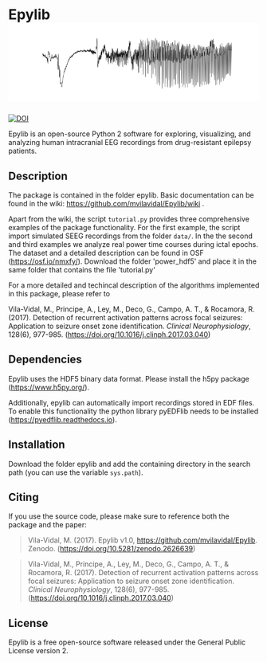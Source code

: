 # Epylib  &nbsp; &nbsp; [![TCplot](https://raw.githubusercontent.com/mvilavidal/Epylib/master/images/signal.png)](https://github.com/mvilavidal/Epylib/wiki/TCplot)

[![DOI](https://zenodo.org/badge/179277414.svg)](https://zenodo.org/badge/latestdoi/179277414)

Epylib is an open-source Python 2 software for exploring, visualizing, and analyzing human intracranial EEG recordings from drug-resistant epilepsy patients.

## Description

The package is contained in the folder epylib. Basic documentation can be found in the wiki: https://github.com/mvilavidal/Epylib/wiki
.

Apart from the wiki, the script `tutorial.py` provides three comprehensive examples of the package functionality. For the first example, the script import simulated SEEG recordings from the folder `data/`. In the the second and third examples we analyze real power time courses during ictal epochs. The dataset and a detailed description can be found in OSF (https://osf.io/nmxfy/). Download the folder 'power_hdf5' and place it in the same folder that contains the file 'tutorial.py'

For a more detailed and techincal description of the algorithms implemented in this package, please refer to

Vila-Vidal, M., Principe, A., Ley, M., Deco, G., Campo, A. T., & Rocamora, R. (2017). Detection of recurrent activation patterns across focal seizures: Application to seizure onset zone identification. *Clinical Neurophysiology*, 128(6), 977-985. (https://doi.org/10.1016/j.clinph.2017.03.040)


## Dependencies

Epylib uses the HDF5 binary data format. Please install the h5py package (https://www.h5py.org/).

Additionally, epylib can automatically import recordings stored in EDF files. To enable this functionality the python library pyEDFlib needs to be installed (https://pyedflib.readthedocs.io).

## Installation

Download the folder epylib and add the containing directory in the search path (you can use the variable `sys.path`).


## Citing

If you use the source code, please make sure to reference both the package and the paper:

> Vila-Vidal, M. (2017). Epylib v1.0, https://github.com/mvilavidal/Epylib. Zenodo. (https://doi.org/10.5281/zenodo.2626639)

> Vila-Vidal, M., Principe, A., Ley, M., Deco, G., Campo, A. T., & Rocamora, R. (2017). Detection of recurrent activation patterns across focal seizures: Application to seizure onset zone identification. *Clinical Neurophysiology*, 128(6), 977-985. (https://doi.org/10.1016/j.clinph.2017.03.040)


## License

Epylib is a free open-source software released under the General Public License version 2.





